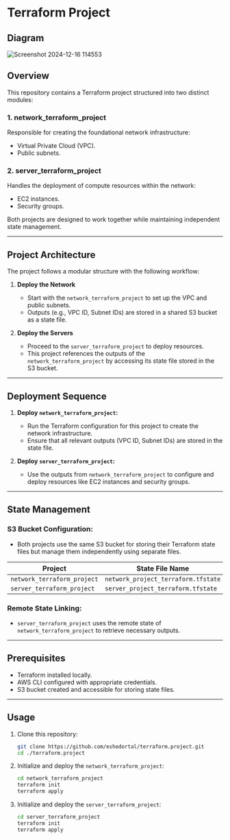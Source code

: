 # Terraform Project
## Diagram
![Screenshot 2024-12-16 114553](https://github.com/user-attachments/assets/9ed28391-c82e-40ea-a4a8-1f984b73068b)

## Overview
This repository contains a Terraform project structured into two distinct modules:

### 1. **network_terraform_project**
Responsible for creating the foundational network infrastructure:
- Virtual Private Cloud (VPC).
- Public subnets.

### 2. **server_terraform_project**
Handles the deployment of compute resources within the network:
- EC2 instances.
- Security groups.

Both projects are designed to work together while maintaining independent state management.

---

## Project Architecture
The project follows a modular structure with the following workflow:

1. **Deploy the Network**
   - Start with the `network_terraform_project` to set up the VPC and public subnets.
   - Outputs (e.g., VPC ID, Subnet IDs) are stored in a shared S3 bucket as a state file.

2. **Deploy the Servers**
   - Proceed to the `server_terraform_project` to deploy resources.
   - This project references the outputs of the `network_terraform_project` by accessing its state file stored in the S3 bucket.

---

## Deployment Sequence

1. **Deploy `network_terraform_project`:**
   - Run the Terraform configuration for this project to create the network infrastructure.
   - Ensure that all relevant outputs (VPC ID, Subnet IDs) are stored in the state file.

2. **Deploy `server_terraform_project`:**
   - Use the outputs from `network_terraform_project` to configure and deploy resources like EC2 instances and security groups.

---

## State Management

### S3 Bucket Configuration:
- Both projects use the same S3 bucket for storing their Terraform state files but manage them independently using separate files.

| Project                  | State File Name                     |
|--------------------------|--------------------------------------|
| `network_terraform_project` | `network_project_terraform.tfstate` |
| `server_terraform_project`  | `server_project_terraform.tfstate`  |

### Remote State Linking:
- `server_terraform_project` uses the remote state of `network_terraform_project` to retrieve necessary outputs.

---

## Prerequisites

- Terraform installed locally.
- AWS CLI configured with appropriate credentials.
- S3 bucket created and accessible for storing state files.

---

## Usage

1. Clone this repository:
   ```bash
   git clone https://github.com/eshedortal/terraform.project.git
   cd ./terraform.project

2. Initialize and deploy the `network_terraform_project`:
   ```bash
   cd network_terraform_project
   terraform init
   terraform apply

3. Initialize and deploy the `server_terraform_project`:
   ```bash
   cd server_terraform_project
   terraform init
   terraform apply


